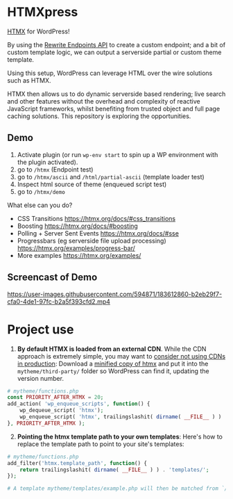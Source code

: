 # HTMXpress

[HTMX](https://htmx.org/) for WordPress!

By using the [Rewrite Endpoints API](https://make.wordpress.org/plugins/2012/06/07/rewrite-endpoints-api/) to create a
custom endpoint; and a bit of custom template logic, we can output a serverside partial or custom theme template.

Using this setup, WordPress can leverage HTML over the wire solutions such as HTMX.

HTMX then allows us to do dynamic serverside based rendering; live search and other features without the overhead and
complexity of reactive JavaScript frameworks, whilst benefiting from trusted object and full page caching solutions.
This repository is exploring the opportunities.

## Demo

1. Activate plugin (or run `wp-env start` to spin up a WP environment with the plugin activated).
2. go to `/htmx` (Endpoint test)
3. go to `/htmx/ascii` and `/html/partial-ascii` (template loader test)
4. Inspect html source of theme (enqueued script test)
5. go to `/htmx/demo`

What else can you do?

- CSS Transitions https://htmx.org/docs/#css_transitions
- Boosting https://htmx.org/docs/#boosting
- Polling + Server Sent Events https://htmx.org/docs/#sse
- Progressbars (eg serverside file upload processing) https://htmx.org/examples/progress-bar/
- More examples https://htmx.org/examples/

## Screencast of Demo

https://user-images.githubusercontent.com/594871/183612860-b2eb29f7-cfa0-4de1-97fc-b2a5f393cfd2.mp4

# Project use



1. __By default HTMX is loaded from an external CDN__. While the CDN approach is extremely simple, you may want
   to [consider not using CDNs in production](https://blog.wesleyac.com/posts/why-not-javascript-cdn): Download a 
   [minified copy of htmx](https://unpkg.com/htmx.org/dist/htmx.min.js) and put it into
the `mytheme/third-party/` folder so WordPress can find it, updating the version number.

```php
# mytheme/functions.php
const PRIORITY_AFTER_HTMX = 20;
add_action( 'wp_enqueue_scripts', function() {
    wp_dequeue_script( 'htmx');
    wp_enqueue_script( 'htmx', trailingslashit( dirname( __FILE__ ) ) . 'third-party/htmx.min.js', '1.8.0' );
}, PRIORITY_AFTER_HTMX );
```


2. __Pointing the htmx template path to your own templates__: Here's how to replace the template path to point to your site's templates:

```php
# mytheme/functions.php
add_filter('htmx.template_path', function() {
    return trailingslashit( dirname( __FILE__ ) ) . 'templates/';
});

# A template mytheme/templates/example.php will then be matched from `/htmx/example`
```
